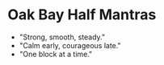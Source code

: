 # Oak Bay Half Mantras

- "Strong, smooth, steady."
- "Calm early, courageous late."
- "One block at a time."
